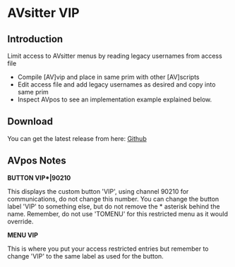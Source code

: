 # AVsitter VIP

## Introduction

Limit access to AVsitter menus by reading legacy usernames from access file

- Compile [AV]vip and place in same prim with other [AV]scripts
- Edit access file and add legacy usernames as desired and copy into same prim
- Inspect AVpos to see an implementation example explained below.

## Download

You can get the latest release from here: [Github](https://github.com/chotaire/avsitter-vip/releases)

## AVpos Notes

**BUTTON VIP\*|90210**

This displays the custom button 'VIP', using channel 90210 for communications, do not change this number. You can change the button label 'VIP' to something else, but do not remove the * asterisk behind the name. Remember, do not use 'TOMENU' for this restricted menu as it would override.

**MENU VIP** 

This is where you put your access restricted entries but remember to change 'VIP' to the same label as used for the button.
